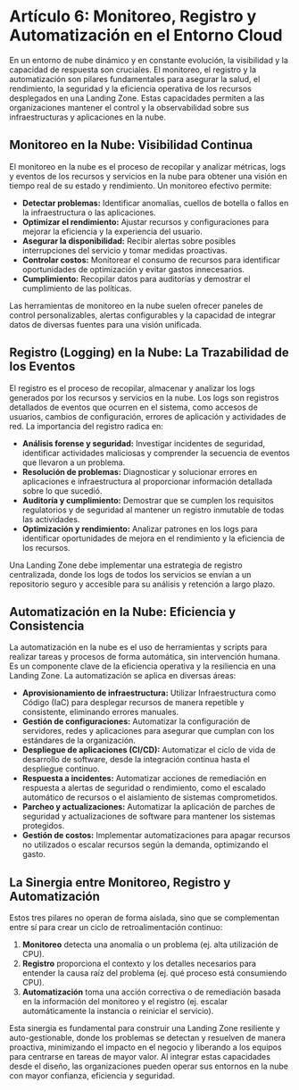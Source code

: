 # Artículo 6: Monitoreo, Registro y Automatización en el Entorno Cloud

En un entorno de nube dinámico y en constante evolución, la visibilidad y la capacidad de respuesta son cruciales. El monitoreo, el registro y la automatización son pilares fundamentales para asegurar la salud, el rendimiento, la seguridad y la eficiencia operativa de los recursos desplegados en una Landing Zone. Estas capacidades permiten a las organizaciones mantener el control y la observabilidad sobre sus infraestructuras y aplicaciones en la nube.

## Monitoreo en la Nube: Visibilidad Continua

El monitoreo en la nube es el proceso de recopilar y analizar métricas, logs y eventos de los recursos y servicios en la nube para obtener una visión en tiempo real de su estado y rendimiento. Un monitoreo efectivo permite:

*   **Detectar problemas:** Identificar anomalías, cuellos de botella o fallos en la infraestructura o las aplicaciones.
*   **Optimizar el rendimiento:** Ajustar recursos y configuraciones para mejorar la eficiencia y la experiencia del usuario.
*   **Asegurar la disponibilidad:** Recibir alertas sobre posibles interrupciones del servicio y tomar medidas proactivas.
*   **Controlar costos:** Monitorear el consumo de recursos para identificar oportunidades de optimización y evitar gastos innecesarios.
*   **Cumplimiento:** Recopilar datos para auditorías y demostrar el cumplimiento de las políticas.

Las herramientas de monitoreo en la nube suelen ofrecer paneles de control personalizables, alertas configurables y la capacidad de integrar datos de diversas fuentes para una visión unificada.

## Registro (Logging) en la Nube: La Trazabilidad de los Eventos

El registro es el proceso de recopilar, almacenar y analizar los logs generados por los recursos y servicios en la nube. Los logs son registros detallados de eventos que ocurren en el sistema, como accesos de usuarios, cambios de configuración, errores de aplicación y actividades de red. La importancia del registro radica en:

*   **Análisis forense y seguridad:** Investigar incidentes de seguridad, identificar actividades maliciosas y comprender la secuencia de eventos que llevaron a un problema.
*   **Resolución de problemas:** Diagnosticar y solucionar errores en aplicaciones e infraestructura al proporcionar información detallada sobre lo que sucedió.
*   **Auditoría y cumplimiento:** Demostrar que se cumplen los requisitos regulatorios y de seguridad al mantener un registro inmutable de todas las actividades.
*   **Optimización y rendimiento:** Analizar patrones en los logs para identificar oportunidades de mejora en el rendimiento y la eficiencia de los recursos.

Una Landing Zone debe implementar una estrategia de registro centralizada, donde los logs de todos los servicios se envían a un repositorio seguro y accesible para su análisis y retención a largo plazo.

## Automatización en la Nube: Eficiencia y Consistencia

La automatización en la nube es el uso de herramientas y scripts para realizar tareas y procesos de forma automática, sin intervención humana. Es un componente clave de la eficiencia operativa y la resiliencia en una Landing Zone. La automatización se aplica en diversas áreas:

*   **Aprovisionamiento de infraestructura:** Utilizar Infraestructura como Código (IaC) para desplegar recursos de manera repetible y consistente, eliminando errores manuales.
*   **Gestión de configuraciones:** Automatizar la configuración de servidores, redes y aplicaciones para asegurar que cumplan con los estándares de la organización.
*   **Despliegue de aplicaciones (CI/CD):** Automatizar el ciclo de vida de desarrollo de software, desde la integración continua hasta el despliegue continuo.
*   **Respuesta a incidentes:** Automatizar acciones de remediación en respuesta a alertas de seguridad o rendimiento, como el escalado automático de recursos o el aislamiento de sistemas comprometidos.
*   **Parcheo y actualizaciones:** Automatizar la aplicación de parches de seguridad y actualizaciones de software para mantener los sistemas protegidos.
*   **Gestión de costos:** Implementar automatizaciones para apagar recursos no utilizados o escalar recursos según la demanda, optimizando el gasto.

## La Sinergia entre Monitoreo, Registro y Automatización

Estos tres pilares no operan de forma aislada, sino que se complementan entre sí para crear un ciclo de retroalimentación continuo:

1.  **Monitoreo** detecta una anomalía o un problema (ej. alta utilización de CPU).
2.  **Registro** proporciona el contexto y los detalles necesarios para entender la causa raíz del problema (ej. qué proceso está consumiendo CPU).
3.  **Automatización** toma una acción correctiva o de remediación basada en la información del monitoreo y el registro (ej. escalar automáticamente la instancia o reiniciar el servicio).

Esta sinergia es fundamental para construir una Landing Zone resiliente y auto-gestionable, donde los problemas se detectan y resuelven de manera proactiva, minimizando el impacto en el negocio y liberando a los equipos para centrarse en tareas de mayor valor. Al integrar estas capacidades desde el diseño, las organizaciones pueden operar sus entornos en la nube con mayor confianza, eficiencia y seguridad.

